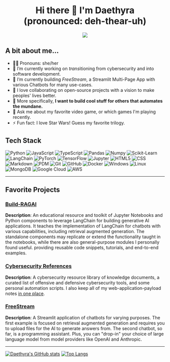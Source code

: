 <h1 align="center">
  Hi there 👋 I'm Daethyra (pronounced: deh-thear-uh)
</h1>

<p align="center">
  <a href="https://github.com/DenverCoder1/readme-typing-svg">
  <img src="https://readme-typing-svg.herokuapp.com?&font=IBM+Plex+Sans&color=abcdef&duration=2000&size=26&lines=Welcome+Sweet+Soul.;May+you+be+free." />
  </a>
</p>

<!--
<p align="center">
  <a href="https://github.com/DenverCoder1/readme-typing-svg">
  <img src="https://readme-typing-svg.herokuapp.com?&font=IBM+Plex+Sans&color=abcdef&duration=10000&size=14&lines=.+.+.+.+.+.+.+.+.+.+.+.+.+.+.+.+.+.+.+.+.+.+.+.+.+.+.+.+.+.+.+.+.+.+.+." />
  </a>
</p>
-->

## A bit about me...
- 🏳️‍⚧️ Pronouns: she/her
- 🔭 I’m currently working on *trans*itioning from cybersecurity and into software development.
- 🌱 I’m currently building _FreeStream_, a Streamlit Multi-Page App with various Chatbots for many use-cases.
- 👯 I love collaborating on open-source projects with a vision to make peoples' lives better.
- 🤔 More specifically, **I want to build cool stuff for others that automates the mundane.**
- 💬 Ask me about my favorite video game, or which games I'm playing recently.
- ⚡ Fun fact: I love Star Wars! Guess my favorite trilogy.

## Tech Stack

![Python](https://img.shields.io/badge/Python-14354C?style=for-the-badge&logo=python&logoColor=white)
![JavaScript](https://img.shields.io/badge/JavaScript-323330?style=for-the-badge&logo=javascript&logoColor=F7DF1E)
![TypeScript](https://img.shields.io/badge/TypeScript-3178C6?style=for-the-badge&logo=typescript&logoColor=white)
![Pandas](https://img.shields.io/badge/Pandas-0F9B8E?style=for-the-badge&logo=pandas&logoColor=white)
![Numpy](https://img.shields.io/badge/Numpy-1E90FF?style=for-the-badge&logo=numpy&logoColor=white)
![Scikit-Learn](https://img.shields.io/badge/Scikit-Learn-FF69B4?style=for-the-badge&logo=scikit-learn&logoColor=white)
![LangChain](https://img.shields.io/badge/LangChain-000000?style=for-the-badge&logo=langchain)
![PyTorch](https://img.shields.io/badge/PyTorch-FF6F61?style=for-the-badge&logo=pytorch)
![TensorFlow](https://img.shields.io/badge/TensorFlow-FF6F61?style=for-the-badge&logo=tensorflow)
![Jupyter](https://img.shields.io/badge/Jupyter-000000?style=for-the-badge&logo=jupyter&logoColor=orange)
![HTML5](https://img.shields.io/badge/HTML5-E34F26?style=for-the-badge&logo=html5&logoColor=white)
![CSS](https://img.shields.io/badge/CSS-239120?&style=for-the-badge&logo=css3&logoColor=white)
![Markdown](https://img.shields.io/badge/Markdown-000000?style=for-the-badge&logo=markdown)
![PDM](https://img.shields.io/badge/PDM-000000?style=for-the-badge&logo=pdm&logoColor=violet)
![Git](https://img.shields.io/badge/Git-F05032?style=for-the-badge&logo=git&logoColor=white)
![GitHub](https://img.shields.io/badge/GitHub-100000?style=for-the-badge&logo=github&logoColor=white)
![Docker](https://img.shields.io/badge/Docker-2496ED?style=for-the-badge&logo=docker&logoColor=white)
![Windows](https://img.shields.io/badge/Windows-0078D6?style=for-the-badge&logo=windows&logoColor=white)
![Linux](https://img.shields.io/badge/Linux-000000?style=for-the-badge&logo=linux)
![MongoDB](https://img.shields.io/badge/MongoDB-4EA94F?style=for-the-badge&logo=mongodb&logoColor=white)
![Google Cloud](https://img.shields.io/badge/Google_Cloud-4285F4?style=for-the-badge&logo=googlecloud)
![AWS](https://img.shields.io/badge/AWS-FF9900?style=for-the-badge&logo=amazonaws)

---

## Favorite Projects

### [Build-RAGAI](https://github.com/daethyra/build-ragai)
**Description**: An educational resource and toolkit of Jupyter Notebooks and Python components to leverage LangChain for building generative AI applications. It teaches the implementation of LangChain for chatbots with various capabilities, including retrieval augmented generation. The standalone components may replicate or extend the functionality taught in the notebooks, while there are also general-purpose modules I personally found useful. providing reusable code snippets, tutorials, and end-to-end examples. 

### [Cybersecurity References](https://github.com/Daethyra/Cybersecurity-References)
**Description**: A cybersecurity resource library of knowledge documents, a curated list of offensive and defensive cybersecurity tools, and some personal automation scripts. I also keep all of my web-application-payload notes [in one place](https://github.com/Daethyra/Cybersecurity-References/tree/main/Web-Applications).

### [FreeStream](https://github.com/daethyra/freestream/)
**Description**: A Streamlit application of chatbots for varying purposes. The first example is focused on retrieval augmented generation and requires you to upload files for the AI to generate answers from. The second chatbot, so far, is a programming assistant. Plus, you can "drop-in" your choice of large language model from model providers like OpenAI and Anthropic. 

---

[![Daethyra's GitHub stats](https://github-readme-stats.vercel.app/api?username=daethyra&show_icons=true&theme=transparent)](https://github.com/anuraghazra/github-readme-stats) [![Top Langs](https://github-readme-stats.vercel.app/api/top-langs/?username=Daethyra&layout=compact&theme=transparent&size_weight=0.5&count_weight=0.5&hide=jupyter%20notebook)](https://github.com/anuraghazra/github-readme-stats)

<!--
**Daethyra/daethyra** is a ✨ _special_ ✨ repository because its `README.md` (this file) appears on your GitHub profile.

Here are some ideas to get you started:

- 🔭 I’m currently working on a generative AI project, and a PyPI package.
- 🌱 I’m currently learning more about front-end development.
- 👯 I’m looking to collaborate on ...
- 🤔 I’m looking for help with ...
- 💬 Ask me about my favorite video game.
- 📫 How to reach me: [LinkedIn](https://linkedin.com/daemon.carino)
- 😄 Pronouns: they/them
- ⚡ Fun fact: I love Star Wars!
-->
